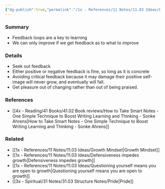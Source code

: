 ```yaml
---
{"dg-publish":true,"permalink":"/1x - References/11 Notes/11.03 Ideas/Feedback loops critical for growth and learning/","title":"Feedback loops critical for growth and learning","noteIcon":"","created":"2023-07-16T19:26:54.000+03:00","updated":"2024-02-14T20:18:32.263+03:00"}
---
```



### Summary
- Feedback loops are a key to learning
- We can only improve if we get feedback as to what to improve

### Details
- Seek out feedback
- Either positive or negative feedback is fine, so long as it is concrete
- Avoiding critical feedback because it may damage their positive self-image will never grow, and eventually will fall.
- Get pleasure out of changing rather than out of being praised.

### References
- [[4x - Reading/41 Books/41.02 Book reviews/How to Take Smart Notes - One Simple Technique to Boost Writing Learning and Thinking - Sonke Ahrens\|How to Take Smart Notes - One Simple Technique to Boost Writing Learning and Thinking - Sonke Ahrens]]

### Related
- [[1x - References/11 Notes/11.03 Ideas/Growth Mindset\|Growth Mindset]]
- [[1x - References/11 Notes/11.03 Ideas/Defensiveness impedes growth\|Defensiveness impedes growth]]
- [[1x - References/11 Notes/11.03 Ideas/Questioning yourself means you are open to growth\|Questioning yourself means you are open to growth]]
- [[3x - Spiritual/31 Notes/31.03 Structure Notes/Pride\|Pride]]